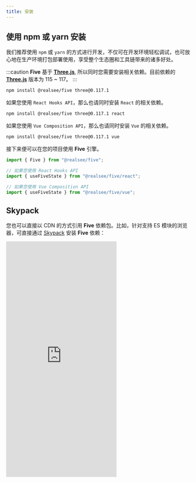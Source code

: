 ```yaml
---
title: 安装
---
```


## 使用 npm 或 yarn 安装

我们推荐使用 `npm` 或 `yarn` 的方式进行开发，不仅可在开发环境轻松调试，也可放心地在生产环境打包部署使用，享受整个生态圈和工具链带来的诸多好处。

:::caution
**Five** 基于 **[Three.js](https://threejs.org)**, 所以同时您需要安装相关依赖。目前依赖的 **[Three.js](https://threejs.org)** 版本为 115 ~ 117。
:::

```bash npm2yarn
npm install @realsee/five three@0.117.1
```

如果您使用 `React Hooks API`，那么也请同时安装 `React` 的相关依赖。

```bash npm2yarn
npm install @realsee/five three@0.117.1 react
```

如果您使用 `Vue Composition API`，那么也请同时安装 `Vue` 的相关依赖。

```bash npm2yarn
npm install @realsee/five three@0.117.1 vue
```

接下来便可以在您的项目使用 **Five** 引擎。

```js
import { Five } from "@realsee/five";

// 如果您使用 React Hooks API
import { useFiveState } from "@realsee/five/react";

// 如果您使用 Vue Composition API
import { useFiveState } from "@realsee/five/vue";
```

## Skypack

您也可以直接以 CDN 的方式引用 **Five** 依赖包。比如，针对支持 ES 模块的浏览器，可直接通过 [Skypack](https://www.skypack.dev/) 安装 **Five** 依赖：

<iframe height="640" style={{width: '100%', height: '640px'}} scrolling="no" title="five-skypack" src="https://codepen.io/solome-the-selector/embed/WNXapXv?default-tab=html%2Cresult&editable=true&theme-id=light" frameborder="no" loading="lazy" allowtransparency="true" allowfullscreen="true">
  See the Pen <a href="https://codepen.io/solome-the-selector/pen/WNXapXv">
  Untitled</a> by 掬一捧 (<a href="https://codepen.io/solome-the-selector">@solome-the-selector</a>)
  on <a href="https://codepen.io">CodePen</a>.
</iframe>
